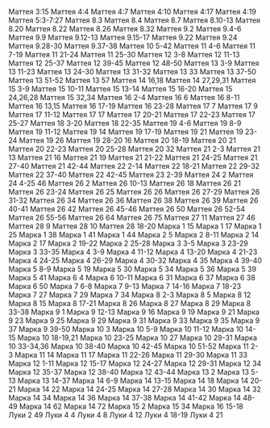 Маттея 3:15
Маттея 4:4
Маттея 4:7
Маттея 4:10
Маттея 4:17
Маттея 4:19
Маттея 5:3-7:27
Маттея 8.3
Маттея 8.4
Маттея 8.7
Маттея 8.10-13
Маттея 8.20
Маттея 8.22
Маттея 8.26
Маттея 8.32
Маттея 9.2
Маттея 9.4-6
Маттея 9.9
Маттея 9.12-13
Маттея 9.15-17
Маттея 9.22
Маттея 9.24
Маттея 9.28-30
Маттея 9.37-38
Маттея 10 5-42
Маттея 11 4-6
Маттея 11 7-19
Маттея 11 21-24
Маттея 11 25-30
Маттея 12 3-8
Маттея 12 11-13
Маттея 12 25-37
Маттея 12 39-45
Маттея 12 48-50
Маттея 13 3-9
Маттея 13 11-23
Маттея 13 24-30
Маттея 13 31-32
Маттея 13 33
Маттея 13 37-50
Маттея 13 51-52
Маттея 13 57
Маттея 14 16,18
Маттея 14 27,29,31
Маттея 15 3-9
Маттея 15 10-11
Маттея 15 13-14
Маттея 15 16-20
Маттея 15 24,26,28
Маттея 15 32,34
Маттея 16 2-4
Маттея 16 6
Маттея 16 8-11
Маттея 16 13,15
Маттея 16 17-19
Маттея 16 23-28
Маттея 17 7
Маттея 17 9
Маттея 17 11-12
Маттея 17 17
Маттея 17 20-21
Маттея 17 22-23
Маттея 17 25-27
Маттея 18 3-20
Маттея 18 22-35
Маттея 19 4-6
Маттея 19 8-9
Маттея 19 11-12
Маттея 19 14
Маттея 19 17-19
Маттея 19 21
Маттея 19 23-24
Маттея 19 26
Маттея 19 28-20 16
Маттея 20 18-19
Маттея 20 21
Маттея 20 22-23
Маттея 20 25-28
Маттея 20 32
Маттея 21 2-3
Маттея 21 13
Маттея 21 16
Маттея 21 19
Маттея 21 21-22
Маттея 21 24-25
Маттея 21 27-40
Маттея 21 42-44
Маттея 22 2-14
Маттея 22 18-21
Маттея 22 29-32
Маттея 22 37-40
Маттея 22 42-45
Маттея 23 2-39
Маттея 24 2
Маттея 24 4-25 46
Маттея 26 2
Маттея 26 10-13
Маттея 26 18
Маттея 26 21
Маттея 26 23-24
Маттея 26 25
Маттея 26 26
Маттея 26 27-29
Маттея 26 31-32
Маттея 26 34
Маттея 26 36
Маттея 26 38
Маттея 26 39
Маттея 26 40-41
Маттея 26 42
Маттея 26 45-46
Маттея 26 50
Маттея 26 52-54
Маттея 26 55-56
Маттея 26 64
Маттея 26 75
Маттея 27 11
Маттея 27 46
Маттея 28 9
Маттея 28 10
Маттея 28 18-20
Марка 1 15
Марка 1 17
Марка 1 25
Марка 1 38
Марка 1 41
Марка 1 44
Марка 2 5
Марка 2 8-11
Марка 2 14
Марка 2 17
Марка 2 19-22
Марка 2 25-28
Марка 3 3-5
Марка 3 23-29
Марка 3 33-35
Марка 4 3-9
Марка 4 11-12
Марка 4 13-20
Марка 4 21-23
Марка 4 24-25
Марка 4 26-29
Марка 4 30-32
Марка 4 35
Марка 4 39-40
Марка 5 8-9
Марка 5 19
Марка 5 30
Марка 5 34
Марка 5 36
Марка 5 39
Марка 5 41
Марка 6 4
Марка 6 10-11
Марка 6 31
Марка 6 37
Марка 6 38
Марка 6 50
Марка 7 6-8
Марка 7 9-13
Марка 7 14-16
Марка 7 18-23
Марка 7 27
Марка 7 29
Марка 7 34
Марка 8 2-3
Марка 8 5
Марка 8 12
Марка 8 15
Марка 8 17-21
Марка 8 26
Марка 8 27
Марка 8 29
Марка 8 33-38
Марка 9 1
Марка 9 12-13
Марка 9 16
Марка 9 19
Марка 9 21
Марка 9 23
Марка 9 25
Марка 9 29
Марка 9 31
Марка 9 33
Марка 9 35
Марка 9 37
Марка 9 39-50
Марка 10 3
Марка 10 5-9
Марка 10 11-12
Марка 10 14-15
Марка 10 18-19,21
Марка 10 23-25
Марка 10 27
Марка 10 29-31
Марка 10 33-34,36
Марка 10 38-40
Марка 10 42-45
Марка 10 51-52
Марка 11 2-3
Марка 11 14
Марка 11 17
Марка 11 22-26
Марка 11 29-30
Марка 11 33
Марка 12 1-11
Марка 12 15-17
Марка 12 24-27
Марка 12 29-31
Марка 12 34
Марка 12 35-37
Марка 12 38-40
Марка 12 43-44
Марка 13 2
Марка 13 5-13
Марка 13 14-37
Марка 14 6-9
Марка 14 13-15
Марка 14 18
Марка 14 20-21
Марка 14 22
Марка 14 24-25
Марка 14 27-28
Марка 14 30
Марка 14 32
Марка 14 34
Марка 14 36
Марка 14 37-38
Марка 14 41-42
Марка 14 48-49
Марка 14 62
Марка 14 72
Марка 15 2
Марка 15 34
Марка 16 15-18
Луки 2 49
Луки 4 4
Луки 4 8
Луки 4 12
Луки 4 18-19
Луки 4 21